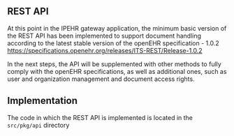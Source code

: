 ## REST API

At this point in the IPEHR gateway application, the minimum basic version of the REST API has been implemented to support document handling according to the latest stable version of the openEHR specification - 1.0.2  
<https://specifications.openehr.org/releases/ITS-REST/Release-1.0.2>

In the next steps, the API will be supplemented with other methods to fully comply with the openEHR specifications, as well as additional ones, such as user and organization management and document access rights.

## Implementation

The code in which the REST API is implemented is located in the `src/pkg/api` directory